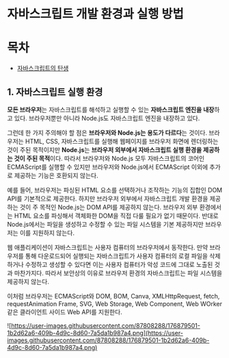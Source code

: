 # 자바스크립트 개발 환경과 실행 방법

# 목차

- [자바스크립트의 탄생](#1-자바스크립트-실행-환경)

## **1. 자바스크립트 실행 환경**

**모든 브라우저**는 자바스크립트를 해석하고 실행할 수 있는 **자바스크립트 엔진을 내장**하고 있다. 브라우저뿐만 아니라 Node.js도 자바스크립트 엔진을 내장하고 있다.

그런데 한 가지 주의해야 할 점은 **브라우저와 Node.js는 용도가 다르다**는 것이다. 브라우저는 HTML, CSS, 자바스크립트를 실행해 웹페이지를 브라우저 화면에 렌더링하는 것이 주된 목적이지만 **Node.js**는 **브라우저 외부에서 자바스크립트 실행 환경을 제공하는 것이 주된 목적**이다. 따라서 브라우저와 Node.js 모두 자바스크립트의 코어인 ECMAScript를 실행할 수 있지만 브라우저와 Node.js에서 ECMAScript 이외에 추가로 제공하는 기능은 호환되지 않는다.

예를 들어, 브라우저는 파싱된 HTML 요소를 선택하거나 조작하는 기능의 집합인 DOM API를 기본적으로 제공한다. 하지만 브라우저 외부에서 자바스크립트 개발 환경을 제공하는 것이 주 목적인 Node.js는 DOM API를 제공하지 않는다. 브라우저 외부 환경에서는 HTML 요소를 파싱해서 객체화한 DOM을 직접 다룰 필요가 없기 때문이다. 반대로 Node.js에서는 파일을 생성하고 수정할 수 있는 파일 시스템을 기본 제공하지만 브라우저는 이를 지원하지 않는다.

웹 애플리케이션이 자바스크립트는 사용자 컴퓨터의 브라우저에서 동작한다. 만약 브라우저를 통해 다운로드되어 실행되는 자바스크립트가 사용자 컴퓨터의 로컬 파일을 삭제하거나 수정하고 생성할 수 있다면 이는 사용자 컴퓨터가 악성 코드에 그대로 노출된 것과 마찬가지다. 따라서 보안상의 이유로 브라우저 환경의 자바스크립트는 파일 시스템을 제공하지 않는다.

이처럼 브라우저는 ECMAScript와 DOM, BOM, Canva, XMLHttpRequest, fetch, requestAnimation Frame, SVG, Web Storage, Web Component, Web WOrker 같은 클라이언트 사이드 Web API를 지원한다.

![https://user-images.githubusercontent.com/87808288/176879501-1b2d62a6-409b-4d9c-8d60-7a5da1b987a4.png](https://user-images.githubusercontent.com/87808288/176879501-1b2d62a6-409b-4d9c-8d60-7a5da1b987a4.png)
